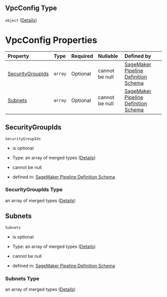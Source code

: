 ## VpcConfig Type

`object` ([Details](pipeline-definition-definitions-processingargs-properties-networkconfig-properties-vpcconfig.md))

# VpcConfig Properties

| Property                              | Type    | Required | Nullable       | Defined by                                                                                                                                                                                                                                                                                                                                                                    |
| :------------------------------------ | :------ | :------- | :------------- | :---------------------------------------------------------------------------------------------------------------------------------------------------------------------------------------------------------------------------------------------------------------------------------------------------------------------------------------------------------------------------- |
| [SecurityGroupIds](#securitygroupids) | `array` | Optional | cannot be null | [SageMaker Pipeline Definition Schema](pipeline-definition-definitions-processingargs-properties-networkconfig-properties-vpcconfig-properties-securitygroupids.md "https://github.com/jerrypeng7773/sagemaker-model-building-pipeline-definition-JSON-schema/schema/#/definitions/ProcessingArgs/properties/NetworkConfig/properties/VpcConfig/properties/SecurityGroupIds") |
| [Subnets](#subnets)                   | `array` | Optional | cannot be null | [SageMaker Pipeline Definition Schema](pipeline-definition-definitions-processingargs-properties-networkconfig-properties-vpcconfig-properties-subnets.md "https://github.com/jerrypeng7773/sagemaker-model-building-pipeline-definition-JSON-schema/schema/#/definitions/ProcessingArgs/properties/NetworkConfig/properties/VpcConfig/properties/Subnets")                   |

## SecurityGroupIds



`SecurityGroupIds`

*   is optional

*   Type: an array of merged types ([Details](pipeline-definition-definitions-stringargumentvalue.md))

*   cannot be null

*   defined in: [SageMaker Pipeline Definition Schema](pipeline-definition-definitions-processingargs-properties-networkconfig-properties-vpcconfig-properties-securitygroupids.md "https://github.com/jerrypeng7773/sagemaker-model-building-pipeline-definition-JSON-schema/schema/#/definitions/ProcessingArgs/properties/NetworkConfig/properties/VpcConfig/properties/SecurityGroupIds")

### SecurityGroupIds Type

an array of merged types ([Details](pipeline-definition-definitions-stringargumentvalue.md))

## Subnets



`Subnets`

*   is optional

*   Type: an array of merged types ([Details](pipeline-definition-definitions-stringargumentvalue.md))

*   cannot be null

*   defined in: [SageMaker Pipeline Definition Schema](pipeline-definition-definitions-processingargs-properties-networkconfig-properties-vpcconfig-properties-subnets.md "https://github.com/jerrypeng7773/sagemaker-model-building-pipeline-definition-JSON-schema/schema/#/definitions/ProcessingArgs/properties/NetworkConfig/properties/VpcConfig/properties/Subnets")

### Subnets Type

an array of merged types ([Details](pipeline-definition-definitions-stringargumentvalue.md))

